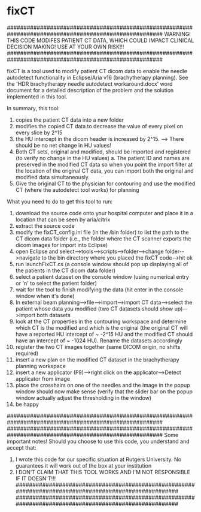 # fixCT
#######################################################################################################
WARNING! 
THIS CODE MODIFES PATIENT CT DATA, WHICH COULD IMPACT CLINICAL DECISION MAKING!
USE AT YOUR OWN RISK!!!
#######################################################################################################

fixCT is a tool used to modify patient CT dicom data to enable the needle autodetect functionality in Eclipse/Aria v16 (brachytherapy planning).
See the 'HDR brachytherapy needle autodetect workaround.docx' word document for a detailed description of the problem and the solution implemented in this tool.

In summary, this tool:
1. copies the patient CT data into a new folder
2. modifies the copied CT data to decrease the value of every pixel on every slice by 2^15 
3. the HU intercept in the dicom header is increased by 2^15. 
  --> There should be no net change in HU values!
4. Both CT sets, original and modified, should be imported and registered (to verify no change in the HU values)
  a. The patient ID and names are preserved in the modified CT data so when you point the import filter at the location of the original CT data, you can import both the original and modified data simultaneously.
5. Give the original CT to the physician for contouring and use the modified CT (where the autodetect tool works) for planning


What you need to do to get this tool to run:
1. download the source code onto your hospital computer and place it in a location that can be seen by aria/citrix
2. extract the source code
3. modify the fixCT_config.ini file (in the /bin folder) to list the path to the CT dicom data folder (i.e., the folder where the CT scanner exports the dicom images for import into Eclipse)
4. open Eclipse and select-->tools-->scripts-->folder-->change folder-->navigate to the bin directory where you placed the fixCT code-->hit ok
5. run launchFixCT.cs (a console window should pop up displaying all of the patients in the CT dicom data folder)
6. select a patient dataset on the console window (using numerical entry or 'n' to select the patient folder)
7. wait for the tool to finish modifying the data (hit enter in the console window when it's done)
8. In external beam planning-->file-->import-->import CT data-->select the patient whose data you modified (two CT datasets should show up)-->import both datasets
9. look at the CT properties in the contouring workspace and determine which CT is the modified and which is the original (the original CT will have a reported HU intercept of ~ -2^15 HU and the modified CT should have an intercept of ~ -1024 HU). Rename the datasets accordingly
10. register the two CT images together (same DICOM origin, no shifts required)
11. insert a new plan on the modified CT dataset in the brachytherapy planning workspace
12. insert a new applicator (F9)-->right click on the applicator-->Detect applicator from image
13. place the crosshairs on one of the needles and the image in the popup window should now make sense (verify that the slider bar on the popup window actually adjust the thresholding in the window)
14. be happy


#######################################################################################################
#######################################################################################################
Some important notes!
Should you choose to use this code, you understand and accept that:
1. I wrote this code for our specific situation at Rutgers University. No guarantees it will work out of the box at your institution 
2. I DON'T CLAIM THAT THIS TOOL WORKS AND I'M NOT RESPONSIBLE IF IT DOESN'T!!!
#######################################################################################################
#######################################################################################################

